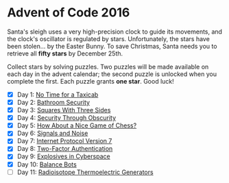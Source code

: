 # Advent of Code 2016

Santa's sleigh uses a very high-precision clock to guide its movements, and the
clock's oscillator is regulated by stars.  Unfortunately, the stars have been
stolen... by the Easter Bunny.  To save Christmas, Santa needs you to retrieve
all **fifty stars** by December 25th.

Collect stars by solving puzzles.  Two puzzles will be made available on each
day in the advent calendar; the second puzzle is unlocked when you complete the
first.  Each puzzle grants **one star**.  Good luck!

- [X] Day  1: [No Time for a Taxicab](01-no_time_for_a_taxicab)
- [X] Day  2: [Bathroom Security](02-bathroom_security)
- [X] Day  3: [Squares With Three Sides](03-squares_with_three_sides)
- [X] Day  4: [Security Through Obscurity](04-security_through_obscurity)
- [X] Day  5: [How About a Nice Game of Chess?](05-how_about_a_nice_game_of_chess)
- [X] Day  6: [Signals and Noise](06-signals_and_noise)
- [X] Day  7: [Internet Protocol Version 7](07-internet_protocol_version_7)
- [X] Day  8: [Two-Factor Authentication](08-two_factor_authentication)
- [X] Day  9: [Explosives in Cyberspace](09-explosives_in_cyberspace)
- [X] Day 10: [Balance Bots](10-balance_bots)
- [ ] Day 11: [Radioisotope Thermoelectric Generators](11-radioisotope_thermalelectric_generators)
